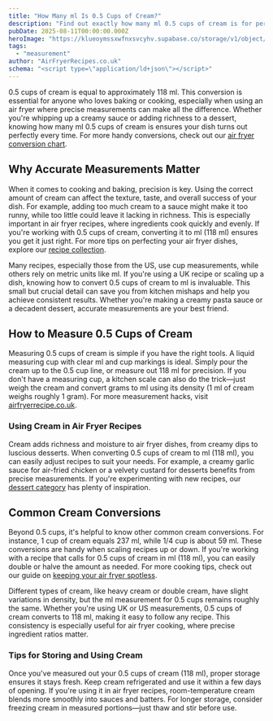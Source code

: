 ```yaml
---
title: "How Many ml Is 0.5 Cups of Cream?"
description: "Find out exactly how many ml 0.5 cups of cream is for perfect baking and cooking conversions. Get precise measurements every time!"
pubDate: 2025-08-11T00:00:00.000Z
heroImage: "https://klueoymssxwfnxsvcyhv.supabase.co/storage/v1/object/public/md/how-many-ml-is-0-5-cups-of-cream-65fdd4d0.webp"
tags:
  - "measurement"
author: "AirFryerRecipes.co.uk"
schema: "<script type=\"application/ld+json\"></script>"
---
```


<p>0.5 cups of cream is equal to approximately 118 ml. This conversion is essential for anyone who loves baking or cooking, especially when using an air fryer where precise measurements can make all the difference. Whether you're whipping up a creamy sauce or adding richness to a dessert, knowing how many ml 0.5 cups of cream is ensures your dish turns out perfectly every time. For more handy conversions, check out our <a href=https://www.airfryerrecipe.co.uk/air-fryer-conversion-chart>air fryer conversion chart</a>.</p>

<h2>Why Accurate Measurements Matter</h2>  
<p>When it comes to cooking and baking, precision is key. Using the correct amount of cream can affect the texture, taste, and overall success of your dish. For example, adding too much cream to a sauce might make it too runny, while too little could leave it lacking in richness. This is especially important in air fryer recipes, where ingredients cook quickly and evenly. If you're working with 0.5 cups of cream, converting it to ml (118 ml) ensures you get it just right. For more tips on perfecting your air fryer dishes, explore our <a href=https://www.airfryerrecipe.co.uk/recipes>recipe collection</a>.</p>

<p>Many recipes, especially those from the US, use cup measurements, while others rely on metric units like ml. If you're using a UK recipe or scaling up a dish, knowing how to convert 0.5 cups of cream to ml is invaluable. This small but crucial detail can save you from kitchen mishaps and help you achieve consistent results. Whether you're making a creamy pasta sauce or a decadent dessert, accurate measurements are your best friend.</p>

<h2>How to Measure 0.5 Cups of Cream</h2>  
<p>Measuring 0.5 cups of cream is simple if you have the right tools. A liquid measuring cup with clear ml and cup markings is ideal. Simply pour the cream up to the 0.5 cup line, or measure out 118 ml for precision. If you don't have a measuring cup, a kitchen scale can also do the trick—just weigh the cream and convert grams to ml using its density (1 ml of cream weighs roughly 1 gram). For more measurement hacks, visit <a href=https://www.airfryerrecipe.co.uk>airfryerrecipe.co.uk</a>.</p>

<h3>Using Cream in Air Fryer Recipes</h3>  
<p>Cream adds richness and moisture to air fryer dishes, from creamy dips to luscious desserts. When converting 0.5 cups of cream to ml (118 ml), you can easily adjust recipes to suit your needs. For example, a creamy garlic sauce for air-fried chicken or a velvety custard for desserts benefits from precise measurements. If you're experimenting with new recipes, our <a href=https://www.airfryerrecipe.co.uk/recipe-category/dessert>dessert category</a> has plenty of inspiration.</p>

<h2>Common Cream Conversions</h2>  
<p>Beyond 0.5 cups, it's helpful to know other common cream conversions. For instance, 1 cup of cream equals 237 ml, while 1/4 cup is about 59 ml. These conversions are handy when scaling recipes up or down. If you're working with a recipe that calls for 0.5 cups of cream in ml (118 ml), you can easily double or halve the amount as needed. For more cooking tips, check out our guide on <a href=https://www.airfryerrecipe.co.uk/air-fryer-cleaner>keeping your air fryer spotless</a>.</p>

<p>Different types of cream, like heavy cream or double cream, have slight variations in density, but the ml measurement for 0.5 cups remains roughly the same. Whether you're using UK or US measurements, 0.5 cups of cream converts to 118 ml, making it easy to follow any recipe. This consistency is especially useful for air fryer cooking, where precise ingredient ratios matter.</p>

<h3>Tips for Storing and Using Cream</h3>  
<p>Once you've measured out your 0.5 cups of cream (118 ml), proper storage ensures it stays fresh. Keep cream refrigerated and use it within a few days of opening. If you're using it in air fryer recipes, room-temperature cream blends more smoothly into sauces and batters. For longer storage, consider freezing cream in measured portions—just thaw and stir before use.</p>